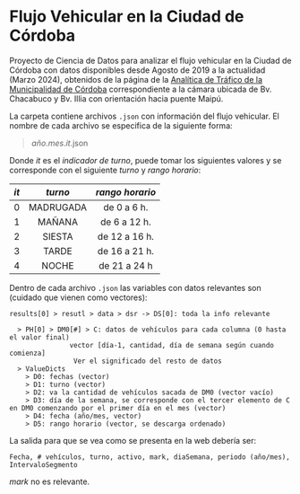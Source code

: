 # Flujo Vehicular en la Ciudad de Córdoba

Proyecto de Ciencia de Datos para analizar el flujo vehicular en la Ciudad de
Córdoba con datos disponibles desde Agosto de 2019 a la actualidad (Marzo 2024),
obtenidos de la página de la [Analítica de Tráfico de la Municipalidad de
Córdoba](https://app.powerbi.com/view?r=eyJrIjoiMjg1YmRjODktZGRjOS00ODMxLWFiOTMtZTQzZDViZjNkMWE5IiwidCI6ImU4YjUzOTJiLWM1NmQtNGM4Ni1iNjU4LWJjYmFhNzM1ZDFjZCIsImMiOjR9)
correspondiente a la cámara ubicada de Bv. Chacabuco y Bv. Illia con orientación
hacia puente Maipú.

La carpeta contiene archivos `.json` con información del flujo vehicular. El
nombre de cada archivo se especifica de la siguiente forma:

> _año_._mes_._it_.json

Donde _it_ es el _indicador de turno_, puede tomar los siguientes valores y se
corresponde con el siguiente _turno_ y _rango horario_:

 _it_ | _turno_ | _rango horario_
-------|:-:|:------:
 0 | MADRUGADA | de 0 a 6 h.
 1 | MAÑANA | de 6 a 12 h.
 2 | SIESTA | de 12 a 16 h.
 3 | TARDE | de 16 a 21 h.
 4 | NOCHE | de 21 a 24 h


Dentro de cada archivo `.json` las variables con datos relevantes son (cuidado
que vienen como vectores):

	results[0] > resutl > data > dsr -> DS[0]: toda la info relevante

	  > PH[0] > DM0[#] > C: datos de vehículos para cada columna (0 hasta el valor final)
				   vector [día-1, cantidad, día de semana según cuando comienza]
					Ver el significado del resto de datos 
	  > ValueDicts 
	    > D0: fechas (vector)
	    > D1: turno (vector)
	    > D2: va la cantidad de vehículos sacada de DM0 (vector vacío) 
	    > D3: día de la semana, se corresponde con el tercer elemento de C en DM0 comenzando por el primer día en el mes (vector)
	    > D4: fecha (año/mes, vector)
	    > D5: rango horario (vector, se descarga ordenado)


La salida para que se vea como se presenta en la web debería ser:

    Fecha, # vehículos, turno, activo, mark, diaSemana, periodo (año/mes), IntervaloSegmento

_mark_ no es relevante.
